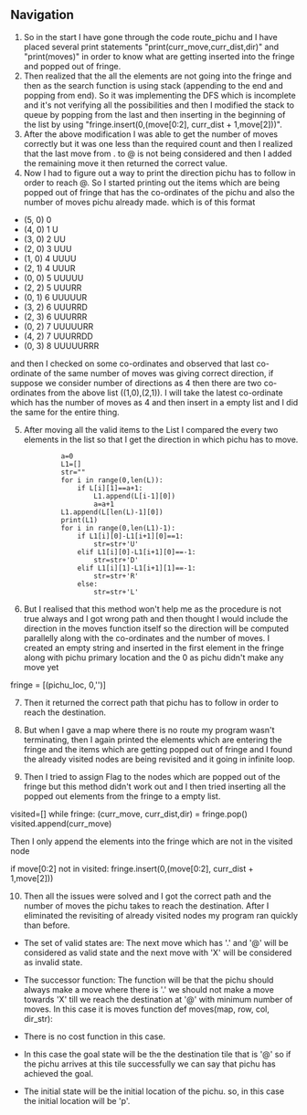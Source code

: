 ## Navigation

1. So in the start I have gone through the code route_pichu and I have placed several print statements "print(curr_move,curr_dist,dir)" and "print(moves)" in order to know what are getting inserted into the fringe and popped out of fringe.
2. Then realized that the all the elements are not going into the fringe and then as the search function is using stack (appending to the end and popping from end). So it was implementing the DFS which is incomplete and it's not verifying all the possibilities and then I modified the stack to queue by popping from the last and then inserting in the beginning of the list by using "fringe.insert(0,(move[0:2], curr_dist + 1,move[2]))".
3. After the above modification I was able to get the number of moves correctly but it was one less than the required count and then I realized that the last move from . to @ is not being considered and then I added the remaining move it then returned the correct value.
4. Now I had to figure out a way to print the direction pichu has to follow in order to reach @. So I started printing out the items which are being popped out of fringe that has the co-ordinates of the pichu and also the number of moves pichu already made. which is of this format
- (5, 0) 0
- (4, 0) 1 U
- (3, 0) 2 UU
- (2, 0) 3 UUU
- (1, 0) 4 UUUU
- (2, 1) 4 UUUR
- (0, 0) 5 UUUUU
- (2, 2) 5 UUURR
- (0, 1) 6 UUUUUR
- (3, 2) 6 UUURRD
- (2, 3) 6 UUURRR
- (0, 2) 7 UUUUURR
- (4, 2) 7 UUURRDD
- (0, 3) 8 UUUUURRR

and then I checked on some co-ordinates and observed that last co-ordinate of the same number of moves was giving correct direction, if suppose we consider number of directions as 4 then there are two co-ordinates from the above list ((1,0),(2,1)). I will take the latest co-ordinate which has the number of moves as 4 and then insert in a empty list and I did the same for the entire thing.

5. After moving all the valid items to the List I compared the every two elements in the list so that I get the direction in which pichu has to move.

                a=0
                L1=[]
                str=""
                for i in range(0,len(L)):
                    if L[i][1]==a+1:
                        L1.append(L[i-1][0])
                        a=a+1
                L1.append(L[len(L)-1][0])
                print(L1)
                for i in range(0,len(L1)-1):
                    if L1[i][0]-L1[i+1][0]==1:
                        str=str+'U'
                    elif L1[i][0]-L1[i+1][0]==-1:
                        str=str+'D'
                    elif L1[i][1]-L1[i+1][1]==-1:
                        str=str+'R'
                    else:
                        str=str+'L'

6. But I realised that this method won't help me as the procedure is not true always and I got wrong path and then thought I would include the direction in the moves function itself so the direction will be computed parallelly along with the co-ordinates and the number of moves. I created an empty string and inserted in the first element in the fringe along with pichu primary location and the 0 as pichu didn't make any move yet

fringe = [(pichu_loc, 0,'')]

7. Then it returned the correct path that pichu has to follow in order to reach the destination.

8. But when I gave a map where there is no route my program wasn't terminating, then I again printed the elements which are entering the fringe and the items which are getting popped out of fringe and I found the already visited nodes are being revisited and it going in infinite loop.

9. Then I tried to assign Flag to the nodes which are popped out of the fringe but this method didn't work out and I then tried inserting all the popped out elements from the fringe to a empty list.

visited=[]
    while fringe:
        (curr_move, curr_dist,dir) = fringe.pop()
        visited.append(curr_move)

Then I only append the elements into the fringe which are not in the visited node

if move[0:2] not in visited:
    fringe.insert(0,(move[0:2], curr_dist + 1,move[2]))

10. Then all the issues were solved and I got the correct path and the number of moves the pichu takes to reach the destination. After I eliminated the revisiting of already visited nodes my program ran quickly than before.


* The set of valid states are: The next move which has '.' and '@' will be considered as valid state and the next move with 'X' will be considered as invalid state.

* The successor function: The function will be that the pichu should always make a move where there is '.' we should not make a move towards 'X' till we reach the destination at '@' with minimum number of moves. In this case it is moves function
def moves(map, row, col, dir_str):

* There is no cost function in this case.

* In this case the goal state will be the the destination tile that is '@' so if the pichu arrives at this tile successfully we can say that pichu has achieved the goal.

* The initial state will be the initial location of the pichu. so, in this case the initial location will be 'p'.
